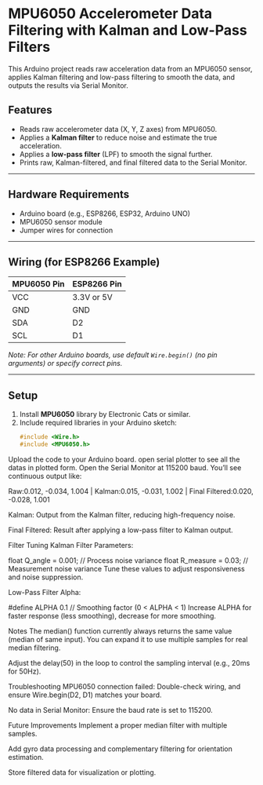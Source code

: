 # MPU6050 Accelerometer Data Filtering with Kalman and Low-Pass Filters

This Arduino project reads raw acceleration data from an MPU6050 sensor, applies Kalman filtering and low-pass filtering to smooth the data, and outputs the results via Serial Monitor.

##  Features
- Reads raw accelerometer data (X, Y, Z axes) from MPU6050.
- Applies a **Kalman filter** to reduce noise and estimate the true acceleration.
- Applies a **low-pass filter** (LPF) to smooth the signal further.
- Prints raw, Kalman-filtered, and final filtered data to the Serial Monitor.

---
##  Hardware Requirements
- Arduino board (e.g., ESP8266, ESP32, Arduino UNO)
- MPU6050 sensor module
- Jumper wires for connection

---

##  Wiring (for ESP8266 Example)
| MPU6050 Pin | ESP8266 Pin |
|-------------|--------------|
| VCC         | 3.3V or 5V   |
| GND         | GND          |
| SDA         | D2           |
| SCL         | D1           |

_Note: For other Arduino boards, use default `Wire.begin()` (no pin arguments) or specify correct pins._

---

##  Setup
1. Install **MPU6050** library by Electronic Cats or similar.
2. Include required libraries in your Arduino sketch:
   ```cpp
   #include <Wire.h>
   #include <MPU6050.h>
Upload the code to your Arduino board.
open serial plotter to see all the datas in plotted form.
Open the Serial Monitor at 115200 baud.
You’ll see continuous output like:

Raw:0.012, -0.034, 1.004 | Kalman:0.015, -0.031, 1.002 | Final Filtered:0.020, -0.028, 1.001

Kalman: Output from the Kalman filter, reducing high-frequency noise.

Final Filtered: Result after applying a low-pass filter to Kalman output.

Filter Tuning
Kalman Filter Parameters:

float Q_angle = 0.001;  // Process noise variance
float R_measure = 0.03; // Measurement noise variance
Tune these values to adjust responsiveness and noise suppression.

Low-Pass Filter Alpha:

#define ALPHA 0.1  // Smoothing factor (0 < ALPHA < 1)
Increase ALPHA for faster response (less smoothing), decrease for more smoothing.

 Notes
The median() function currently always returns the same value (median of same input). You can expand it to use multiple samples for real median filtering.

Adjust the delay(50) in the loop to control the sampling interval (e.g., 20ms for 50Hz).

 Troubleshooting
MPU6050 connection failed: Double-check wiring, and ensure Wire.begin(D2, D1) matches your board.

No data in Serial Monitor: Ensure the baud rate is set to 115200.

 Future Improvements
Implement a proper median filter with multiple samples.

Add gyro data processing and complementary filtering for orientation estimation.

Store filtered data for visualization or plotting.

